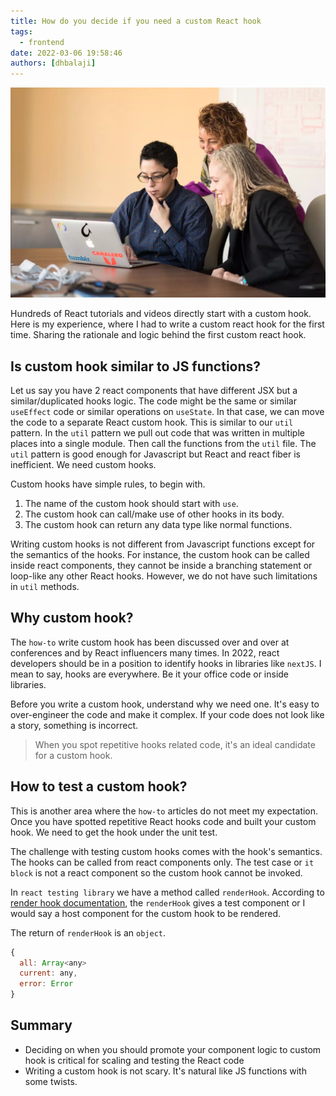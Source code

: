 ```yaml
---
title: How do you decide if you need a custom React hook
tags:
  - frontend
date: 2022-03-06 19:58:46
authors: [dhbalaji]
---
```


![React developers](./assets/react-custom-hooks-developers.webp)

Hundreds of React tutorials and videos directly start with a custom hook. Here is my experience, where I had to write a custom react hook for the first time. Sharing the rationale and logic behind the first custom react hook.

<!-- truncate -->
 
 ## Is custom hook similar to JS functions? 

Let us say you have 2 react components that have different JSX but a similar/duplicated hooks logic. The code might be the same or similar `useEffect` code or similar operations on `useState`. In that case, we can move the code to a separate React custom hook. This is similar to our `util` pattern. In the `util` pattern we pull out code that was written in multiple places into a single module. Then call the functions from the `util` file. The `util` pattern is good enough for Javascript but React and react fiber is inefficient. We need custom hooks.

Custom hooks have simple rules, to begin with.

1. The name of the custom hook should start with `use`.
2. The custom hook can call/make use of other hooks in its body.
3. The custom hook can return any data type like normal functions.

Writing custom hooks is not different from Javascript functions except for the semantics of the hooks. For instance, the custom hook can be called inside react components, they cannot be inside a branching statement or loop-like any other React hooks. However, we do not have such limitations in `util` methods.

## Why custom hook?

The `how-to` write custom hook has been discussed over and over at conferences and by React influencers many times. In 2022, react developers should be in a position to identify hooks in libraries like `nextJS`. I mean to say, hooks are everywhere. Be it your office code or inside libraries.

Before you write a custom hook, understand why we need one. It's easy to over-engineer the code and make it complex. If your code does not look like a story, something is incorrect.

> When you spot repetitive hooks related code, it's an ideal candidate for a custom hook.

## How to test a custom hook?

This is another area where the `how-to` articles do not meet my expectation. Once you have spotted repetitive React hooks code and built your custom hook. We need to get the hook under the unit test.

The challenge with testing custom hooks comes with the hook's semantics. The hooks can be called from react components only. The test case or `it block` is not a react component so the custom hook cannot be invoked. 

In `react testing library` we have a method called `renderHook`. According to [render hook documentation](https://react-hooks-testing-library.com/reference/api#renderhook), the `renderHook` gives a test component or I would say a host component for the custom hook to be rendered.

The return of `renderHook` is an `object`.

```javascript
{
  all: Array<any>
  current: any,
  error: Error
}
```

## Summary

- Deciding on when you should promote your component logic to custom hook is critical for scaling and testing the React code
- Writing a custom hook is not scary. It's natural like JS functions with some twists.
